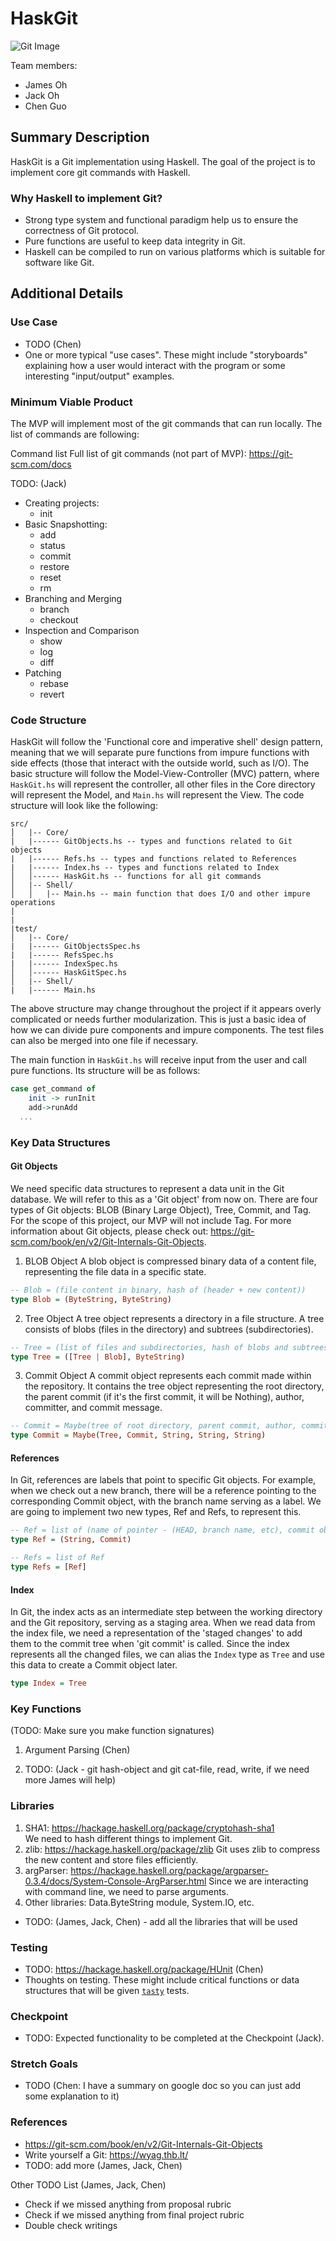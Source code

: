 # HaskGit

![Git Image](../assets/git-logo.svg)

Team members:

- James Oh
- Jack Oh
- Chen Guo

## Summary Description

HaskGit is a Git implementation using Haskell. The goal of the project is to implement core git commands with Haskell.

### Why Haskell to implement Git?
- Strong type system and functional paradigm help us to ensure the correctness of Git protocol.
- Pure functions are useful to keep data integrity in Git.
- Haskell can be compiled to run on various platforms which is suitable for software like Git.

## Additional Details

### Use Case
- TODO (Chen)
- One or more typical "use cases". These might include "storyboards" explaining
  how a user would interact with the program or some interesting "input/output"
  examples.

### Minimum Viable Product
The MVP will implement most of the git commands that can run locally. The list of commands are following:

Command list
Full list of git commands (not part of MVP): https://git-scm.com/docs 

TODO: (Jack)

- Creating projects:
  - init
- Basic Snapshotting:
  - add
  - status
  - commit
  - restore
  - reset
  - rm
- Branching and Merging
  - branch
  - checkout
- Inspection and Comparison
  - show
  - log
  - diff
- Patching
  - rebase
  - revert

### Code Structure
HaskGit will follow the 'Functional core and imperative shell' design pattern, meaning that we will separate pure functions from impure functions with side effects (those that interact with the outside world, such as I/O). The basic structure will follow the Model-View-Controller (MVC) pattern, where `HaskGit.hs` will represent the controller, all other files in the Core directory will represent the Model, and `Main.hs` will represent the View. The code structure will look like the following:

```
src/
│   |-- Core/
|   |------ GitObjects.hs -- types and functions related to Git objects
|   |------ Refs.hs -- types and functions related to References
|   |------ Index.hs -- types and functions related to Index
│   │------ HaskGit.hs -- functions for all git commands
│   |-- Shell/
│   │   |-- Main.hs -- main function that does I/O and other impure operations
|
|
|test/
│   |-- Core/
|   |------ GitObjectsSpec.hs
|   |------ RefsSpec.hs
|   |------ IndexSpec.hs
│   │------ HaskGitSpec.hs
│   |-- Shell/
|   |------ Main.hs
```

The above structure may change throughout the project if it appears overly complicated or needs further modularization. This is just a basic idea of how we can divide pure components and impure components. The test files can also be merged into one file if necessary.

The main function in `HaskGit.hs` will receive input from the user and call pure functions. Its structure will be as follows:

```haskell
case get_command of
	init -> runInit
	add->runAdd
  ...
```

### Key Data Structures

#### Git Objects
We need specific data structures to represent a data unit in the Git database. We will refer to this as a 'Git object' from now on. There are four types of Git objects: BLOB (Binary Large Object), Tree, Commit, and Tag. For the scope of this project, our MVP will not include Tag. For more information about Git objects, please check out: https://git-scm.com/book/en/v2/Git-Internals-Git-Objects.

1. BLOB Object
A blob object is compressed binary data of a content file, representing the file data in a specific state.

```haskell
-- Blob = (file content in binary, hash of (header + new content))
type Blob = (ByteString, ByteString)
```

2. Tree Object
A tree object represents a directory in a file structure. A tree consists of blobs (files in the directory) and subtrees (subdirectories).

```haskell
-- Tree = (list of files and subdirectories, hash of blobs and subtrees)
type Tree = ([Tree | Blob], ByteString)
```

3. Commit Object
A commit object represents each commit made within the repository. It contains the tree object representing the root directory, the parent commit (if it's the first commit, it will be Nothing), author, committer, and commit message.

```haskell
-- Commit = Maybe(tree of root directory, parent commit, author, commiter, commit message)
type Commit = Maybe(Tree, Commit, String, String, String)
```

#### References
In Git, references are labels that point to specific Git objects. For example, when we check out a new branch, there will be a reference pointing to the corresponding Commit object, with the branch name serving as a label. We are going to implement two new types, Ref and Refs, to represent this.

```haskell
-- Ref = list of (name of pointer - (HEAD, branch name, etc), commit object)
type Ref = (String, Commit)
```

```haskell
-- Refs = list of Ref
type Refs = [Ref]
```

#### Index
In Git, the index acts as an intermediate step between the working directory and the Git repository, serving as a staging area. When we read data from the index file, we need a representation of the 'staged changes' to add them to the commit tree when 'git commit' is called. Since the index represents all the changed files, we can alias the `Index` type as `Tree` and use this data to create a Commit object later.

```haskell
type Index = Tree
```

### Key Functions
(TODO: Make sure you make function signatures)
1. Argument Parsing (Chen)

2. TODO: (Jack - git hash-object and git cat-file, read, write, if we need more James will help)

### Libraries
1. SHA1: https://hackage.haskell.org/package/cryptohash-sha1  
We need to hash different things to implement Git.
2. zlib: https://hackage.haskell.org/package/zlib
Git uses zlib to compress the new content and store files efficiently.
3. argParser: https://hackage.haskell.org/package/argparser-0.3.4/docs/System-Console-ArgParser.html 
Since we are interacting with command line, we need to parse arguments.
4. Other libraries: Data.ByteString module, System.IO, etc.

- TODO: (James, Jack, Chen) - add all the libraries that will be used

### Testing
- TODO: https://hackage.haskell.org/package/HUnit (Chen)
- Thoughts on testing. These might include critical functions or data structures
  that will be given
  [`tasty`](https://hackage.haskell.org/package/tasty) tests.

### Checkpoint
- TODO: Expected functionality to be completed at the Checkpoint (Jack).

### Stretch Goals
- TODO (Chen: I have a summary on google doc so you can just add some explanation to it)

### References
- https://git-scm.com/book/en/v2/Git-Internals-Git-Objects 
- Write yourself a Git: https://wyag.thb.lt/
- TODO: add more (James, Jack, Chen)

Other TODO List (James, Jack, Chen)
- Check if we missed anything from proposal rubric
- Check if we missed anything from final project rubric
- Double check writings

<!-- Proposal Rubric (we also need to check final project rubric as well) -->
<!-- 
One or more typical “use cases”. These might include “storyboards” explaining how a user would interact with the program or some interesting “input/output” examples.
A sketch of intended components (key functions, key data structures, separate modules). To satisfy the “multiple Haskell modules” requirement, it may suffice to separate an application into a “model-controller” module and a “view” module (e.g., a “text view” module that could be replaced by a “GUI view” module).
Thoughts on testing. These might include critical functions or data structures that will be given tasty tests.
Thoughts on a “minimal viable product” and “stretch goals”. Be sure to review the final project grading rubric and consider organizing the project around a core deliverable that will almost certainly be achieved and then a number of extensions and features that could be added to ensure that project is of suitable size/scope/effort.
Expected functionality to be completed at the Checkpoint. -->

